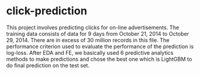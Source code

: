 # click-prediction
This project involves predicting clicks for on-line advertisements. The training data consists of data for 9 days from October 21, 2014 to October 29, 2014. There are in excess of 30 million records in this file. The performance criterion used to evaluate the performance of the prediction is log-loss. After EDA and FE, we basically used 6 predictive analytics methods to make predictions and chose the best one which is LightGBM to do final prediction on the test set.
